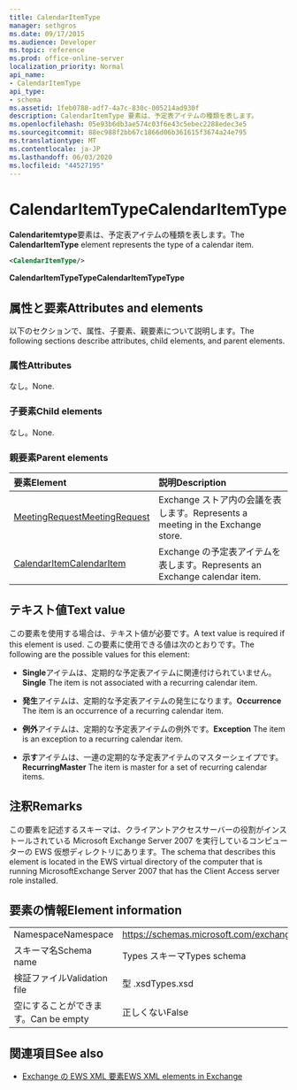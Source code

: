 ```yaml
---
title: CalendarItemType
manager: sethgros
ms.date: 09/17/2015
ms.audience: Developer
ms.topic: reference
ms.prod: office-online-server
localization_priority: Normal
api_name:
- CalendarItemType
api_type:
- schema
ms.assetid: 1feb0788-adf7-4a7c-830c-005214ad930f
description: CalendarItemType 要素は、予定表アイテムの種類を表します。
ms.openlocfilehash: 05e93b6db3ae574c03f6e43c5ebec2288edec3e5
ms.sourcegitcommit: 88ec988f2bb67c1866d06b361615f3674a24e795
ms.translationtype: MT
ms.contentlocale: ja-JP
ms.lasthandoff: 06/03/2020
ms.locfileid: "44527195"
---
```

# <a name="calendaritemtype"></a><span data-ttu-id="da8a1-103">CalendarItemType</span><span class="sxs-lookup"><span data-stu-id="da8a1-103">CalendarItemType</span></span>

<span data-ttu-id="da8a1-104">**Calendaritemtype**要素は、予定表アイテムの種類を表します。</span><span class="sxs-lookup"><span data-stu-id="da8a1-104">The **CalendarItemType** element represents the type of a calendar item.</span></span> 
  
```xml
<CalendarItemType/>
```

 <span data-ttu-id="da8a1-105">**CalendarItemTypeType**</span><span class="sxs-lookup"><span data-stu-id="da8a1-105">**CalendarItemTypeType**</span></span>
## <a name="attributes-and-elements"></a><span data-ttu-id="da8a1-106">属性と要素</span><span class="sxs-lookup"><span data-stu-id="da8a1-106">Attributes and elements</span></span>

<span data-ttu-id="da8a1-107">以下のセクションで、属性、子要素、親要素について説明します。</span><span class="sxs-lookup"><span data-stu-id="da8a1-107">The following sections describe attributes, child elements, and parent elements.</span></span>
  
### <a name="attributes"></a><span data-ttu-id="da8a1-108">属性</span><span class="sxs-lookup"><span data-stu-id="da8a1-108">Attributes</span></span>

<span data-ttu-id="da8a1-109">なし。</span><span class="sxs-lookup"><span data-stu-id="da8a1-109">None.</span></span>
  
### <a name="child-elements"></a><span data-ttu-id="da8a1-110">子要素</span><span class="sxs-lookup"><span data-stu-id="da8a1-110">Child elements</span></span>

<span data-ttu-id="da8a1-111">なし。</span><span class="sxs-lookup"><span data-stu-id="da8a1-111">None.</span></span>
  
### <a name="parent-elements"></a><span data-ttu-id="da8a1-112">親要素</span><span class="sxs-lookup"><span data-stu-id="da8a1-112">Parent elements</span></span>

|<span data-ttu-id="da8a1-113">**要素**</span><span class="sxs-lookup"><span data-stu-id="da8a1-113">**Element**</span></span>|<span data-ttu-id="da8a1-114">**説明**</span><span class="sxs-lookup"><span data-stu-id="da8a1-114">**Description**</span></span>|
|:-----|:-----|
|[<span data-ttu-id="da8a1-115">MeetingRequest</span><span class="sxs-lookup"><span data-stu-id="da8a1-115">MeetingRequest</span></span>](meetingrequest.md) <br/> |<span data-ttu-id="da8a1-116">Exchange ストア内の会議を表します。</span><span class="sxs-lookup"><span data-stu-id="da8a1-116">Represents a meeting in the Exchange store.</span></span>  <br/> |
|[<span data-ttu-id="da8a1-117">CalendarItem</span><span class="sxs-lookup"><span data-stu-id="da8a1-117">CalendarItem</span></span>](calendaritem.md) <br/> |<span data-ttu-id="da8a1-118">Exchange の予定表アイテムを表します。</span><span class="sxs-lookup"><span data-stu-id="da8a1-118">Represents an Exchange calendar item.</span></span>  <br/> |
   
## <a name="text-value"></a><span data-ttu-id="da8a1-119">テキスト値</span><span class="sxs-lookup"><span data-stu-id="da8a1-119">Text value</span></span>

<span data-ttu-id="da8a1-120">この要素を使用する場合は、テキスト値が必要です。</span><span class="sxs-lookup"><span data-stu-id="da8a1-120">A text value is required if this element is used.</span></span> <span data-ttu-id="da8a1-121">この要素に使用できる値は次のとおりです。</span><span class="sxs-lookup"><span data-stu-id="da8a1-121">The following are the possible values for this element:</span></span>
  
- <span data-ttu-id="da8a1-122">**Single**アイテムは、定期的な予定表アイテムに関連付けられていません。</span><span class="sxs-lookup"><span data-stu-id="da8a1-122">**Single** The item is not associated with a recurring calendar item.</span></span> 
    
- <span data-ttu-id="da8a1-123">**発生**アイテムは、定期的な予定表アイテムの発生になります。</span><span class="sxs-lookup"><span data-stu-id="da8a1-123">**Occurrence** The item is an occurrence of a recurring calendar item.</span></span> 
    
- <span data-ttu-id="da8a1-124">**例外**アイテムは、定期的な予定表アイテムの例外です。</span><span class="sxs-lookup"><span data-stu-id="da8a1-124">**Exception** The item is an exception to a recurring calendar item.</span></span> 
    
- <span data-ttu-id="da8a1-125">**示す**アイテムは、一連の定期的な予定表アイテムのマスターシェイプです。</span><span class="sxs-lookup"><span data-stu-id="da8a1-125">**RecurringMaster** The item is master for a set of recurring calendar items.</span></span> 
    
## <a name="remarks"></a><span data-ttu-id="da8a1-126">注釈</span><span class="sxs-lookup"><span data-stu-id="da8a1-126">Remarks</span></span>

<span data-ttu-id="da8a1-127">この要素を記述するスキーマは、クライアントアクセスサーバーの役割がインストールされている Microsoft Exchange Server 2007 を実行しているコンピューターの EWS 仮想ディレクトリにあります。</span><span class="sxs-lookup"><span data-stu-id="da8a1-127">The schema that describes this element is located in the EWS virtual directory of the computer that is running MicrosoftExchange Server 2007 that has the Client Access server role installed.</span></span>
  
## <a name="element-information"></a><span data-ttu-id="da8a1-128">要素の情報</span><span class="sxs-lookup"><span data-stu-id="da8a1-128">Element information</span></span>

|||
|:-----|:-----|
|<span data-ttu-id="da8a1-129">Namespace</span><span class="sxs-lookup"><span data-stu-id="da8a1-129">Namespace</span></span>  <br/> |https://schemas.microsoft.com/exchange/services/2006/types  <br/> |
|<span data-ttu-id="da8a1-130">スキーマ名</span><span class="sxs-lookup"><span data-stu-id="da8a1-130">Schema name</span></span>  <br/> |<span data-ttu-id="da8a1-131">Types スキーマ</span><span class="sxs-lookup"><span data-stu-id="da8a1-131">Types schema</span></span>  <br/> |
|<span data-ttu-id="da8a1-132">検証ファイル</span><span class="sxs-lookup"><span data-stu-id="da8a1-132">Validation file</span></span>  <br/> |<span data-ttu-id="da8a1-133">型 .xsd</span><span class="sxs-lookup"><span data-stu-id="da8a1-133">Types.xsd</span></span>  <br/> |
|<span data-ttu-id="da8a1-134">空にすることができます。</span><span class="sxs-lookup"><span data-stu-id="da8a1-134">Can be empty</span></span>  <br/> |<span data-ttu-id="da8a1-135">正しくない</span><span class="sxs-lookup"><span data-stu-id="da8a1-135">False</span></span>  <br/> |
   
## <a name="see-also"></a><span data-ttu-id="da8a1-136">関連項目</span><span class="sxs-lookup"><span data-stu-id="da8a1-136">See also</span></span>



- [<span data-ttu-id="da8a1-137">Exchange の EWS XML 要素</span><span class="sxs-lookup"><span data-stu-id="da8a1-137">EWS XML elements in Exchange</span></span>](ews-xml-elements-in-exchange.md)

